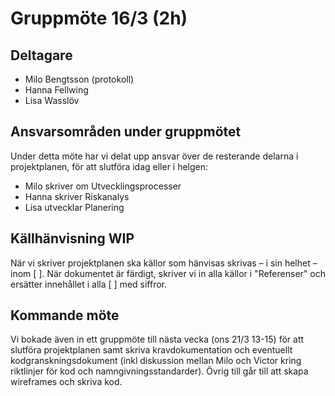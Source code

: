 # Gruppmöte 16/3 (2h)

## Deltagare
* Milo Bengtsson (protokoll)
* Hanna Fellwing
* Lisa Wasslöv

## Ansvarsområden under gruppmötet
Under detta möte har vi delat upp ansvar över de resterande delarna i projektplanen, för att slutföra idag eller i helgen:
* Milo skriver om Utvecklingsprocesser
* Hanna skriver Riskanalys
* Lisa utvecklar Planering

## Källhänvisning WIP
När vi skriver projektplanen ska källor som hänvisas skrivas – i sin helhet – inom [ ]. När dokumentet är färdigt, skriver vi in alla källor i "Referenser" och ersätter innehållet i alla [ ] med siffror.

## Kommande möte
Vi bokade även in ett gruppmöte till nästa vecka (ons 21/3 13-15) för att slutföra projektplanen samt skriva kravdokumentation och eventuellt kodgranskningsdokument (inkl diskussion mellan Milo och Victor kring riktlinjer för kod och namngivningsstandarder). Övrig till går till att skapa wireframes och skriva kod. 

